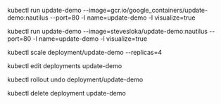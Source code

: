 kubectl run update-demo --image=gcr.io/google_containers/update-demo:nautilus --port=80 -l name=update-demo -l visualize=true 

kubectl run update-demo --image=stevesloka/update-demo:nautilus --port=80 -l name=update-demo -l visualize=true

kubectl scale deployment/update-demo --replicas=4    

kubectl edit deployments update-demo

kubectl rollout undo deployment/update-demo

kubectl delete deployment update-demo
